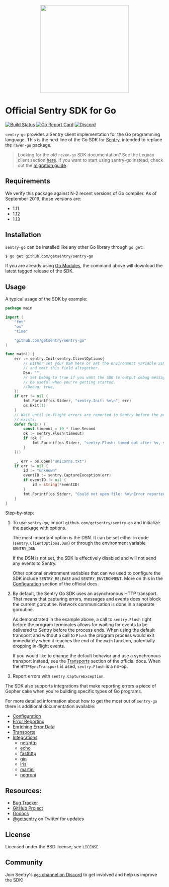 <p align="center">
  <a href="https://sentry.io" target="_blank" align="center">
    <img src="https://sentry-brand.storage.googleapis.com/sentry-logo-black.png" width="280">
  </a>
  <br />
</p>

# Official Sentry SDK for Go

[![Build Status](https://travis-ci.com/getsentry/sentry-go.svg?branch=master)](https://travis-ci.com/getsentry/sentry-go)
[![Go Report Card](https://goreportcard.com/badge/github.com/getsentry/sentry-go)](https://goreportcard.com/report/github.com/getsentry/sentry-go)
[![Discord](https://img.shields.io/discord/621778831602221064)](https://discord.gg/Ww9hbqr)

`sentry-go` provides a Sentry client implementation for the Go programming language. This is the next line of the Go SDK for [Sentry](https://sentry.io/), intended to replace the `raven-go` package.

> Looking for the old `raven-go` SDK documentation? See the Legacy client section [here](https://docs.sentry.io/clients/go/).
> If you want to start using sentry-go instead, check out the [migration guide](https://docs.sentry.io/platforms/go/migration/).

## Requirements

We verify this package against N-2 recent versions of Go compiler. As of September 2019, those versions are:

* 1.11
* 1.12
* 1.13

## Installation

`sentry-go` can be installed like any other Go library through `go get`:

```bash
$ go get github.com/getsentry/sentry-go
```

If you are already using [Go Modules](https://blog.golang.org/using-go-modules),
the command above will download the latest tagged release of the SDK.

## Usage

A typical usage of the SDK by example:

```go
package main

import (
	"fmt"
	"os"
	"time"

	"github.com/getsentry/sentry-go"
)

func main() {
	err := sentry.Init(sentry.ClientOptions{
		// Either set your DSN here or set the environment variable SENTRY_DSN
		// and omit this field altogether.
		Dsn: "",
		// Set Debug to true if you want the SDK to output debug messages. Can
		// be useful when you're getting started.
		//Debug: true,
	})
	if err != nil {
		fmt.Fprintf(os.Stderr, "sentry.Init: %v\n", err)
		os.Exit(1)
	}
	// Wait until in-flight errors are reported to Sentry before the program
	// exists.
	defer func() {
		const timeout = 10 * time.Second
		ok := sentry.Flush(timeout)
		if !ok {
			fmt.Fprintf(os.Stderr, "sentry.Flush: timed out after %v, some events were not sent\n", timeout)
		}
	}()

	_, err = os.Open("unicorns.txt")
	if err != nil {
		id := "unknown"
		eventID := sentry.CaptureException(err)
		if eventID != nil {
			id = string(*eventID)
		}
		fmt.Fprintf(os.Stderr, "Could not open file: %v\nError reported to Sentry with ID = %v\n", err, id)
	}
}
```

Step-by-step:

1. To use `sentry-go`, import `github.com/getsentry/sentry-go` and initialize the
package with options.

    The most important option is the DSN. It can be set either in code
    (`sentry.ClientOptions.Dsn`) or through the environment variable `SENTRY_DSN`.

    If the DSN is not set, the SDK is effectively disabled and will not send any
    events to Sentry.

    Other optional environment variables that can we used to configure the SDK
    include `SENTRY_RELEASE` and `SENTRY_ENVIRONMENT`. More on this in the
    [Configuration](https://docs.sentry.io/platforms/go/config/) section of the
    official docs.

2. By default, the Sentry Go SDK uses an asynchronous HTTP transport. That means
that capturing errors, messages and events does not block the current goroutine.
Network communication is done in a separate goroutine.

    As demonstrated in the example above, a call to `sentry.Flush` right before
    the program terminates allows for waiting for events to be delivered to
    Sentry before the process ends. When using the default transport and without
    a call to `Flush` the program process would exit immediately when it reaches
    the end of the `main` function, potentially dropping in-flight events.

    If you would like to change the default behavior and use a synchronous
    transport instead, see the
    [Transports](https://docs.sentry.io/platforms/go/transports) section of the
    official docs. When the `HTTPSyncTransport` is used, `sentry.Flush` is a
    no-op.

3. Report errors with `sentry.CaptureException`.

The SDK also supports integrations that make reporting errors a piece of Gopher
cake when you're building specific types of Go programs.

For more detailed information about how to get the most out of `sentry-go` there is additional documentation available:

- [Configuration](https://docs.sentry.io/platforms/go/config)
- [Error Reporting](https://docs.sentry.io/error-reporting/quickstart?platform=go)
- [Enriching Error Data](https://docs.sentry.io/enriching-error-data/context?platform=go)
- [Transports](https://docs.sentry.io/platforms/go/transports)
- [Integrations](https://docs.sentry.io/platforms/go/integrations)
  - [net/http](https://docs.sentry.io/platforms/go/http)
  - [echo](https://docs.sentry.io/platforms/go/echo)
  - [fasthttp](https://docs.sentry.io/platforms/go/fasthttp)
  - [gin](https://docs.sentry.io/platforms/go/gin)
  - [iris](https://docs.sentry.io/platforms/go/iris)
  - [martini](https://docs.sentry.io/platforms/go/martini)
  - [negroni](https://docs.sentry.io/platforms/go/negroni)

## Resources:

- [Bug Tracker](https://github.com/getsentry/sentry-go/issues)
- [GitHub Project](https://github.com/getsentry/sentry-go)
- [Godocs](https://godoc.org/github.com/getsentry/sentry-go)
- [@getsentry](https://twitter.com/getsentry) on Twitter for updates

## License

Licensed under the BSD license, see `LICENSE`

## Community

Join Sentry's [`#go` channel on Discord](https://discord.gg/Ww9hbqr) to get involved and help us improve the SDK!
